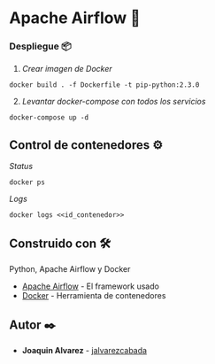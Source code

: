 # Apache Airflow 🚀

### Despliegue 📦

1) _Crear imagen de Docker_

```
docker build . -f Dockerfile -t pip-python:2.3.0
```

2) _Levantar docker-compose con todos los servicios_

```
docker-compose up -d
```

## Control de contenedores ⚙️

_Status_

```
docker ps
```

_Logs_

```
docker logs <<id_contenedor>>
```

## Construido con 🛠️

Python, Apache Airflow y Docker

* [Apache Airflow](https://airflow.apache.org/) - El framework usado
* [Docker](https://www.docker.com//) - Herramienta de contenedores

## Autor ✒️

* **Joaquin Alvarez** - [jalvarezcabada](https://github.com/jalvarezcabada)
